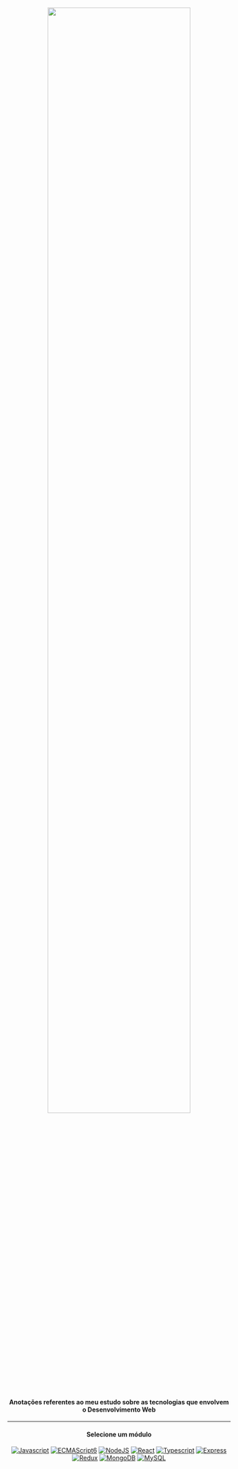 <div  align="center">
<!-- Top Image and Title -->
<h1>
<img  src="https://i.imgur.com/ZgjxOT4.png"  width="80%"><br/>
</h1>
<!-- Subtitle/Description -->
  
#### Anotações referentes ao meu estudo sobre as tecnologias que envolvem o Desenvolvimento Web
<hr>

#### Selecione um módulo<br>

[![Javascript](https://img.shields.io/badge/javascript%20-%23323330.svg?&style=for-the-badge&logo=javascript&logoColor=black&color=ffe05d)](./javascript.md)
[![ECMAScript6](https://img.shields.io/badge/ECMAScript6-%23FA7343.svg?&style=for-the-badge&logo=javascript&logoColor=white)](./ecmascript6.md)
[![NodeJS](https://img.shields.io/badge/node.js%20-%2343853D.svg?&style=for-the-badge&logo=node.js&logoColor=white&color=28df99)](./node.md)
[![React](https://img.shields.io/badge/react%20-%2320232a.svg?&style=for-the-badge&logo=react&logoColor=FFF&color=19d3da)](./react.md)
[![Typescript](https://img.shields.io/badge/typescript%20-%23007ACC.svg?&style=for-the-badge&logo=typescript&logoColor=white)](./javascript.md)
[![Express](https://img.shields.io/badge/Express.js-404D59?style=for-the-badge)](www.google.com)
[![Redux](https://img.shields.io/badge/Redux-593D88?style=for-the-badge&logo=redux&logoColor=white)](www.google.com)
[![MongoDB](https://img.shields.io/badge/MongoDB-%234ea94b.svg?&style=for-the-badge&logo=mongodb&logoColor=white)](www.google.com)
[![MySQL](https://img.shields.io/badge/mysql-%2313988a.svg?&style=for-the-badge&logo=mysql&logoColor=white)](www.google.com)

<!--
Commit Template
📝 docs: ...
-->

</div>
